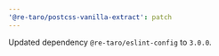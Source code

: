 ```yaml
---
'@re-taro/postcss-vanilla-extract': patch
---
```


Updated dependency `@re-taro/eslint-config` to `3.0.0`.
